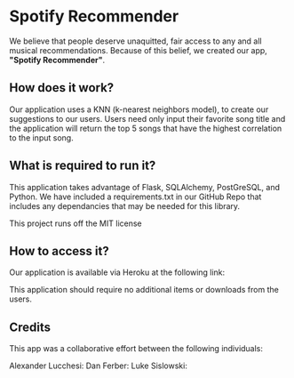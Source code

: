# Spotify Recommender

We believe that people deserve unaquitted, fair access to any and all musical recommendations. Because of this belief, we created our app, **"Spotify Recommender"**. 

## How does it work?

Our application uses a KNN (k-nearest neighbors model), to create our suggestions to our users. Users need only input their favorite song title and the application will return the top 5 songs that have the highest correlation to the input song.

## What is required to run it?

This application takes advantage of Flask, SQLAlchemy, PostGreSQL, and Python. We have included a requirements.txt in our GitHub Repo that includes any dependancies that may be needed for this library. 

This project runs off the MIT license

## How to access it?

Our application is available via Heroku at the following link:

This application should require no additional items or downloads from the users.

## Credits

This app was a collaborative effort between the following individuals:

Alexander Lucchesi:
Dan Ferber:
Luke Sislowski:

